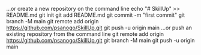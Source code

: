 …or create a new repository on the command line
echo "# SkillUp" >> README.md
git init
git add README.md
git commit -m "first commit"
git branch -M main
git remote add origin https://github.com/psanogo/SkillUp.git
git push -u origin main
…or push an existing repository from the command line
git remote add origin https://github.com/psanogo/SkillUp.git
git branch -M main
git push -u origin main

